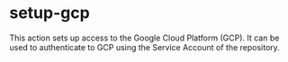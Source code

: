 # setup-gcp

This action sets up access to the Google Cloud Platform (GCP). It can be used to authenticate to GCP using
the Service Account of the repository.
